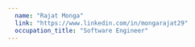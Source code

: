 ```yaml
---
  name: "Rajat Monga"
  link: "https://www.linkedin.com/in/mongarajat29"
  occupation_title: "Software Engineer"
---
```

